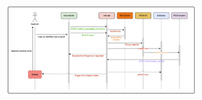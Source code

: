

![image](https://github.com/department-of-veterans-affairs/va.gov-team/blob/master/products/health-care/champva/ivc_ves_integration.png)
